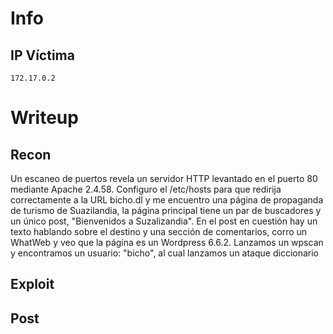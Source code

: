 # Info
## IP Víctima
```
172.17.0.2
```
# Writeup
## Recon
Un escaneo de puertos revela un servidor HTTP levantado en el puerto 80 mediante Apache 2.4.58. Configuro el /etc/hosts para que redirija correctamente a la URL bicho.dl y me encuentro una página de propaganda de turismo de Suazilandia, la página principal tiene un par de buscadores y un único post, "Bienvenidos a Suzalizandia".
En el post en cuestión hay un texto hablando sobre el destino y una sección de comentarios, corro un WhatWeb y veo que la página es un Wordpress 6.6.2. Lanzamos un wpscan y encontramos un usuario: "bicho", al cual lanzamos un ataque diccionario
## Exploit
## Post